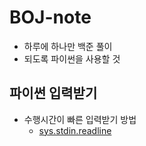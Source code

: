 # BOJ-note
* 하루에 하나만 백준 풀이
* 되도록 파이썬을 사용할 것
## 파이썬 입력받기
* 수행시간이 빠른 입력받기 방법
  * [sys.stdin.readline](https://velog.io/@yeseolee/Python-%ED%8C%8C%EC%9D%B4%EC%8D%AC-%EC%9E%85%EB%A0%A5-%EC%A0%95%EB%A6%ACsys.stdin.readline)
